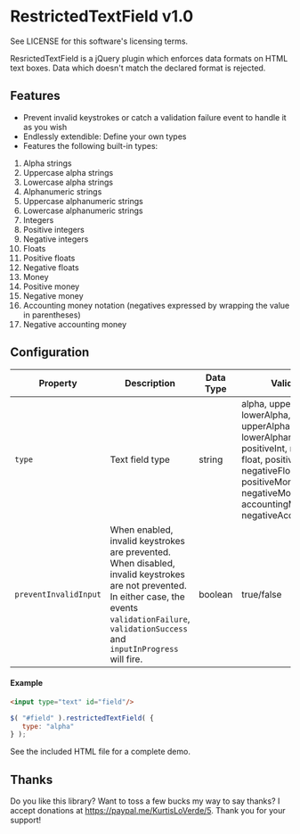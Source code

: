 RestrictedTextField v1.0
========================

See LICENSE for this software's licensing terms.

ResrictedTextField is a jQuery plugin which enforces data formats on HTML text boxes.  Data which doesn't match the declared format is rejected.


## Features

* Prevent invalid keystrokes or catch a validation failure event to handle it as you wish
* Endlessly extendible:  Define your own types
* Features the following built-in types:

1.  Alpha strings
2.  Uppercase alpha strings
3.  Lowercase alpha strings
4.  Alphanumeric strings
5.  Uppercase alphanumeric strings
6.  Lowercase alphanumeric strings
7.  Integers
8.  Positive integers
9.  Negative integers
10.  Floats
11.  Positive floats
12.  Negative floats
13.  Money
14.  Positive money
15.  Negative money
16.  Accounting money notation (negatives expressed by wrapping the value in parentheses)
17.  Negative accounting money


## Configuration

| Property | Description   | Data Type | Valid Values         | Default Value |
| -------- | --------------|---------- |----------------------|---------------|
| `type`   | Text field type | string | alpha, upperAlpha, lowerAlpha, alphanumeric, upperAlphanumeric, lowerAlphanumeric, int, positiveInt, negativeInt, float, positiveFloat, negativeFloat, money, positiveMoney, negativeMoney, accountingMoney, negativeAccountingMoney| null |
| `preventInvalidInput` | When enabled, invalid keystrokes are prevented.  When disabled, invalid keystrokes are not prevented.  In either case, the events `validationFailure`, `validationSuccess` and `inputInProgress` will fire. | boolean | true/false | true |


#### Example


```html
<input type="text" id="field"/>
```
```javascript
$( "#field" ).restrictedTextField( {
   type: "alpha"
} );
```

See the included HTML file for a complete demo.


## Thanks

Do you like this library?  Want to toss a few bucks my way to say thanks?  I accept donations at https://paypal.me/KurtisLoVerde/5.  Thank you for your support!
